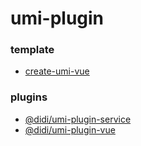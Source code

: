 # umi-plugin

### template

* [create-umi-vue](https://www.npmjs.com/package/create-umi-vue)

### plugins

* [@didi/umi-plugin-service](https://www.npmjs.com/package/@didi/umi-plugin-service)
* [@didi/umi-plugin-vue](https://www.npmjs.com/package/@didi/umi-plugin-vue)